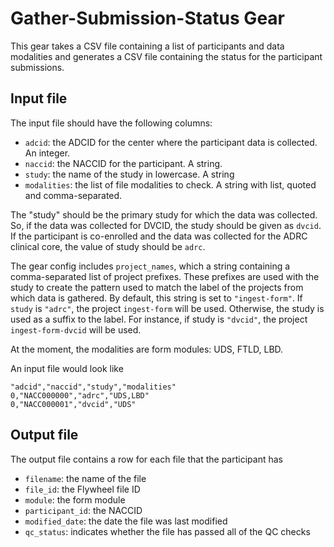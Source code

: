 # Gather-Submission-Status Gear

This gear takes a CSV file containing a list of participants and data modalities and generates a CSV file containing the status for the participant submissions.

## Input file

The input file should have the following columns:

- `adcid`: the ADCID for the center where the participant data is collected. An integer.
- `naccid`: the NACCID for the participant. A string.
- `study`: the name of the study in lowercase. A string
- `modalities`: the list of file modalities to check. A string with list, quoted and comma-separated.

The "study" should be the primary study for which the data was collected.
So, if the data was collected for DVCID, the study should be given as `dvcid`.
If the participant is co-enrolled and the data was collected for the ADRC clinical core, the value of study should be `adrc`.

The gear config includes `project_names`, which a string containing a comma-separated list of project prefixes.
These prefixes are used with the study to create the pattern used to match the label of the projects from which data is gathered.
By default, this string is set to `"ingest-form"`.
If `study` is `"adrc"`, the project `ingest-form` will be used.
Otherwise, the study is used as a suffix to the label.
For instance, if study is `"dvcid"`, the project `ingest-form-dvcid` will be used.

At the moment, the modalities are form modules: UDS, FTLD, LBD.

An input file would look like

```csv
"adcid","naccid","study","modalities"
0,"NACC000000","adrc","UDS,LBD"
0,"NACC000001","dvcid","UDS"
```

## Output file

The output file contains a row for each file that the participant has

- `filename`: the name of the file
- `file_id`: the Flywheel file ID
- `module`: the form module
- `participant_id`: the NACCID
- `modified_date`: the date the file was last modified
- `qc_status`: indicates whether the file has passed all of the QC checks
